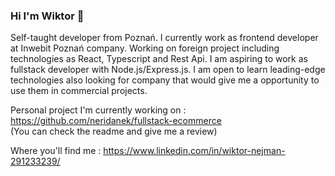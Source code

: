 ### Hi I'm Wiktor 👋

Self-taught developer from Poznań. I currently work as frontend developer at Inwebit Poznań company. Working on foreign project including technologies as React, Typescript and Rest Api. I am aspiring to work as fullstack developer with Node.js/Express.js. I am open to learn leading-edge technologies also looking for company that would give me a opportunity to use them in commercial projects.

Personal project I'm currently working on : https://github.com/neridanek/fullstack-ecommerce <br/>
(You can check the readme and give me a review)

Where you'll find me : https://www.linkedin.com/in/wiktor-nejman-291233239/


<!--
**neridanek/neridanek** is a ✨ _special_ ✨ repository because its `README.md` (this file) appears on your GitHub profile.

Here are some ideas to get you started:

- 🔭 I’m currently working on ...
- 🌱 I’m currently learning ...
- 👯 I’m looking to collaborate on ...
- 🤔 I’m looking for help with ...
- 💬 Ask me about ...
- 📫 How to reach me: ...
- 😄 Pronouns: ...
- ⚡ Fun fact: ...
-->
